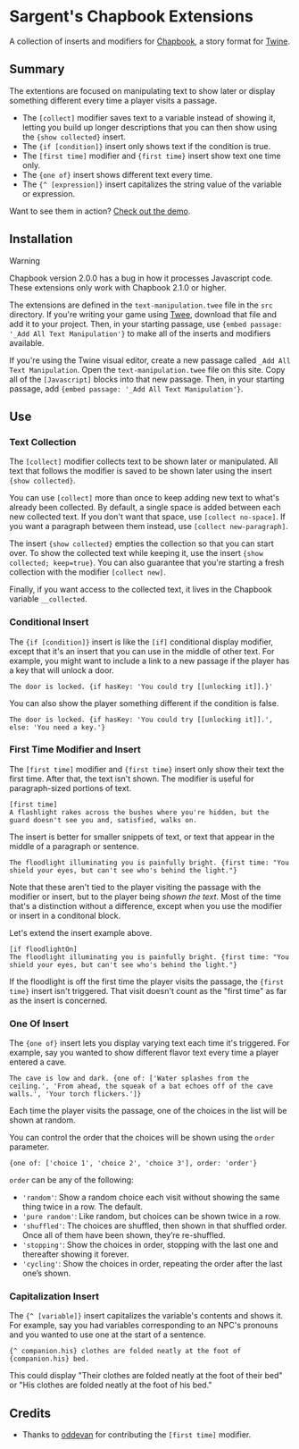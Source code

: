 # Sargent's Chapbook Extensions

A collection of inserts and modifiers for [Chapbook](https://klembot.github.io/chapbook/), a story format for [Twine](https://twinery.org/).


## Summary

The extentions are focused on manipulating text to show later or display something different every time a player visits a passage.

- The `[collect]` modifier saves text to a variable instead of showing it, letting you build up longer descriptions that you can then show using the `{show collected}` insert.
- The `{if [condition]}` insert only shows text if the condition is true.
- The `[first time]` modifier and `{first time}` insert show text one time only. 
- The `{one of}` insert shows different text every time.
- The `{^ [expression]}` insert capitalizes the string value of the variable or expression.

Want to see them in action? [Check out the demo](https://sgranade.github.io/sargent-chapbook-extensions/).


## Installation

> [!WARNING]
>
> Chapbook version 2.0.0 has a bug in how it processes Javascript code. These extensions only work with Chapbook 2.1.0 or higher.

The extensions are defined in the `text-manipulation.twee` file in the `src` directory. If you're writing your game using [Twee](https://dev.to/lazerwalker/a-modern-developer-s-workflow-for-twine-4imp), download that file and add it to your project. Then, in your starting passage, use `{embed passage: '_Add All Text Manipulation'}` to make all of the inserts and modifiers available.

If you're using the Twine visual editor, create a new passage called `_Add All Text Manipulation`. Open the `text-manipulation.twee` file on this site. Copy all of the `[Javascript]` blocks into that new passage. Then, in your starting passage, add `{embed passage: '_Add All Text Manipulation'}`.


## Use

### Text Collection

The `[collect]` modifier collects text to be shown later or manipulated. All text that follows the modifier is saved to be shown later using the insert `{show collected}`.

You can use `[collect]` more than once to keep adding new text to what's already been collected. By default, a single space is added between each new collected text. If you don't want that space, use `[collect no-space]`. If you want a paragraph between them instead, use `[collect new-paragraph]`.

The insert `{show collected}` empties the collection so that you can start over. To show the collected text while keeping it, use the insert `{show collected; keep=true}`. You can also guarantee that you're starting a fresh collection with the modifier `[collect new]`.

Finally, if you want access to the collected text, it lives in the Chapbook variable `__collected`.


### Conditional Insert

The `{if [condition]}` insert is like the `[if]` conditional display modifier, except that it's an insert that you can use in the middle of other text. For example, you might want to include a link to a new passage if the player has a key that will unlock a door.

```
The door is locked. {if hasKey: 'You could try [[unlocking it]].}'
```

You can also show the player something different if the condition is false.

```
The door is locked. {if hasKey: 'You could try [[unlocking it]].', else: 'You need a key.'}
```


### First Time Modifier and Insert

The `[first time]` modifier and `{first time}` insert only show their text the first time. After that, the text isn't shown. The modifier is useful for paragraph-sized portions of text.

```
[first time]
A flashlight rakes across the bushes where you're hidden, but the guard doesn't see you and, satisfied, walks on.
```

The insert is better for smaller snippets of text, or text that appear in the middle of a paragraph or sentence.

```
The floodlight illuminating you is painfully bright. {first time: "You shield your eyes, but can't see who's behind the light."}
```

Note that these aren't tied to the player visiting the passage with the modifier or insert, but to the player being _shown the text_. Most of the time that's a distinction without a difference, except when you use the modifier or insert in a conditonal block.

Let's extend the insert example above.

```
[if floodlightOn]
The floodlight illuminating you is painfully bright. {first time: "You shield your eyes, but can't see who's behind the light."}
```

If the floodlight is off the first time the player visits the passage, the `{first time}` insert isn't triggered. That visit doesn't count as the "first time" as far as the insert is concerned.


### One Of Insert

The `{one of}` insert lets you display varying text each time it's triggered. For example, say you wanted to show different flavor text every time a player entered a cave.

```
The cave is low and dark. {one of: ['Water splashes from the ceiling.', 'From ahead, the squeak of a bat echoes off of the cave walls.', 'Your torch flickers.']}
```

Each time the player visits the passage, one of the choices in the list will be shown at random.

You can control the order that the choices will be shown using the `order` parameter.

```
{one of: ['choice 1', 'choice 2', 'choice 3'], order: 'order'}
```

`order` can be any of the following:

- `'random'`: Show a random choice each visit without showing the same thing twice in a row. The default.
- `'pure random'`: Like random, but choices can be shown twice in a row.
- `'shuffled'`: The choices are shuffled, then shown in that shuffled order. Once all of them have been shown, they’re re-shuffled.
- `'stopping'`: Show the choices in order, stopping with the last one and thereafter showing it forever.
- `'cycling'`: Show the choices in order, repeating the order after the last one’s shown.


### Capitalization Insert

The `{^ [variable]}` insert capitalizes the variable's contents and shows it. For example, say you had variables corresponding to an NPC's pronouns and you wanted to use one at the start of a sentence.

```
{^ companion.his} clothes are folded neatly at the foot of {companion.his} bed.
```

This could display "Their clothes are folded neatly at the foot of their bed" or "His clothes are folded neatly at the foot of his bed."


## Credits

- Thanks to [oddevan](https://github.com/oddevan) for contributing the `[first time]` modifier.